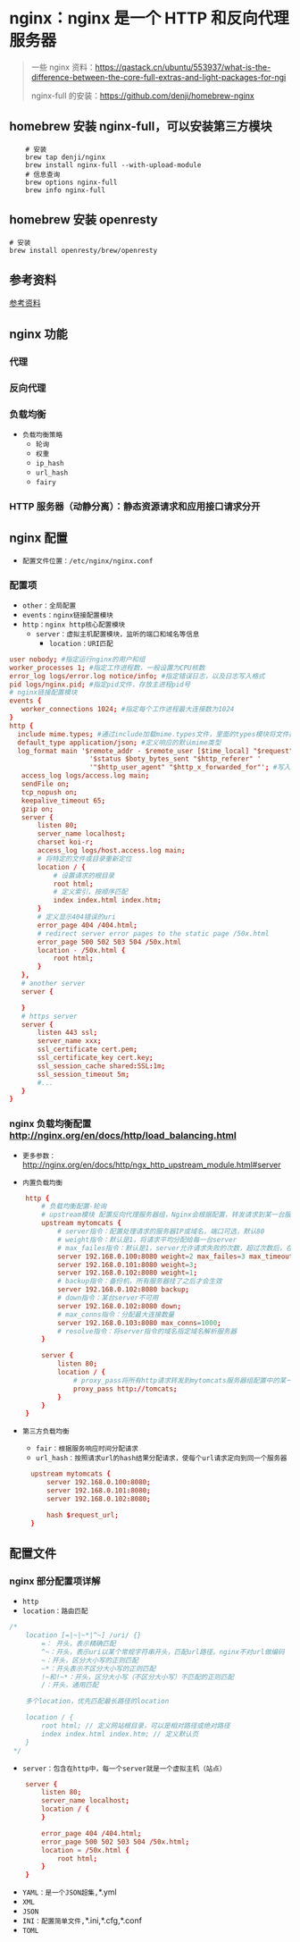# nginx：nginx 是一个 HTTP 和反向代理服务器

> 一些 nginx 资料：<https://qastack.cn/ubuntu/553937/what-is-the-difference-between-the-core-full-extras-and-light-packages-for-ngi>
>
> nginx-full 的安装：<https://github.com/denji/homebrew-nginx>

## homebrew 安装 nginx-full，可以安装第三方模块

```shell
    # 安装
    brew tap denji/nginx
    brew install nginx-full --with-upload-module
    # 信息查询
    brew options nginx-full
    brew info nginx-full
```

## homebrew 安装 openresty

```shell
# 安装
brew install openresty/brew/openresty
```

## 参考资料

[参考资料](https://blog.csdn.net/u010994966/article/details/78193041)

## nginx 功能

### 代理

### 反向代理

### 负载均衡

- `负载均衡策略`
  - `轮询`
  - `权重`
  - `ip_hash`
  - `url_hash`
  - `fairy`

### HTTP 服务器（动静分离）：静态资源请求和应用接口请求分开

## nginx 配置

- `配置文件位置：/etc/nginx/nginx.conf`

### 配置项

- `other：全局配置`
- `events：nginx链接配置模块`
- `http：nginx http核心配置模块`
  - `server：虚拟主机配置模块，监听的端口和域名等信息`
    - `location：URI匹配`

```conf
user nobody; #指定运行nginx的用户和组
worker_processes 1; #指定工作进程数，一般设置为CPU核数
error_log logs/error.log notice/info; #指定错误日志，以及日志写入格式
pid logs/nginx.pid; #指定pid文件，存放主进程pid号
# nginx链接配置模块
events {
   worker_connections 1024; #指定每个工作进程最大连接数为1024
}
http {
  include mime.types; #通过include加载mime.types文件，里面的types模块将文件扩展名映射到MIME类型
  default_type application/json; #定义响应的默认mime类型
  log_format main '$remote_addr - $remote_user [$time_local] "$request" '
                    '$status $boty_bytes_sent "$http_referer" '
                    '"$http_user_agent" "$http_x_forwarded_for"'; #写入main内容格式
   access_log logs/access.log main;
   sendFile on;
   tcp_nopush on;
   keepalive_timeout 65;
   gzip on;
   server {
       listen 80;
       server_name localhost;
       charset koi-r;
       access_log logs/host.access.log main;
       # 将特定的文件或目录重新定位
       location / {
           # 设置请求的根目录
           root html;
           # 定义索引，按顺序匹配
           index index.html index.htm;
       }
       # 定义显示404错误的uri
       error_page 404 /404.html;
       # redirect server error pages to the static page /50x.html
       error_page 500 502 503 504 /50x.html
       location - /50x.html {
           root html;
       }
   },
   # another server
   server {

   }
   # https server
   server {
       listen 443 ssl;
       server_name xxx;
       ssl_certificate cert.pem;
       ssl_certificate_key cert.key;
       ssl_session_cache shared:SSL:1m;
       ssl_session_timeout 5m;
       #...
   }
}
```

### nginx 负载均衡配置<http://nginx.org/en/docs/http/load_balancing.html>

- `更多参数：`<http://nginx.org/en/docs/http/ngx_http_upstream_module.html#server>

- `内置负载均衡`

```conf
    http {
        # 负载均衡配置-轮询
        # upstream模块 配置反向代理服务器组，Nginx会根据配置，转发请求到某一台服务器，mytomcats是服务器组的名字
        upstream mytomcats {
            # server指令：配置处理请求的服务器IP或域名，端口可选，默认80
            # weight指令：默认是1，将请求平均分配给每一台server
            # max_failes指令：默认是1，server允许请求失败的次数，超过次数后，在fail_timeout时间内，不会被分配请求
            server 192.168.0.100:8080 weight=2 max_failes=3 max_timeout=15;
            server 192.168.0.101:8080 weight=3;
            server 192.168.0.102:8080 weight=1;
            # backup指令：备份机，所有服务器挂了之后才会生效
            server 192.168.0.102:8080 backup;
            # down指令：某台server不可用
            server 192.168.0.102:8080 down;
            # max_conns指令：分配最大连接数量
            server 192.168.0.103:8080 max_conns=1000;
            # resolve指令：将server指令的域名指定域名解析服务器
        }

        server {
            listen 80;
            location / {
                # proxy_pass将所有http请求转发到mytomcats服务器组配置中的某一台服务器上
                proxy_pass http://tomcats;
            }
        }
    }
```

- `第三方负载均衡`

  - `fair：根据服务响应时间分配请求`
  - `url_hash：按照请求url的hash结果分配请求，使每个url请求定向到同一个服务器`

  ```conf
    upstream mytomcats {
        server 192.168.0.100:8080;
        server 192.168.0.101:8080;
        server 192.168.0.102:8080;

        hash $request_url;
    }
  ```

## 配置文件

### nginx 部分配置项详解

- `http`
- `location：路由匹配`

```js
/*
    location [=|~|~*|^~] /uri/ {}
        =： 开头，表示精确匹配
        ^~：开头，表示uri以某个常规字符串开头，匹配url路径。nginx不对url做编码
        ~：开头，区分大小写的正则匹配
        ~*：开头表示不区分大小写的正则匹配
        !~和!~*：开头，区分大小写（不区分大小写）不匹配的正则匹配
        /：开头，通用匹配

    多个location，优先匹配最长路径的location

    location / {
        root html; // 定义网站根目录，可以是相对路径或绝对路径
        index index.html index.htm; // 定义默认页
    }
 */
```

- `server：包含在http中，每一个server就是一个虚拟主机（站点）`

```conf
    server {
        listen 80;
        server_name localhost;
        location / {
        }

        error_page 404 /404.html;
        error_page 500 502 503 504 /50x.html;
        location = /50x.html {
            root html;
        }
    }

```

- `YAML：是一个JSON超集,`\*.yml
- `XML`
- `JSON`
- `INI：配置简单文件,`\*.ini,\*.cfg,\*.conf
- `TOML`
